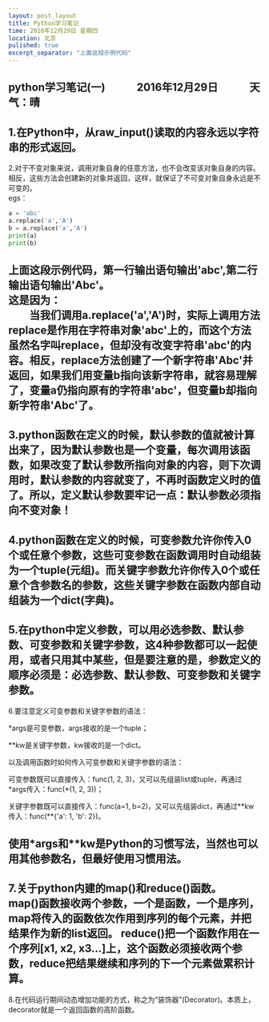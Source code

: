 ```yaml
---
layout: post_layout
title: Python学习笔记
time: 2016年12月29日 星期四
location: 北京
pulished: true
excerpt_separator: "上面这段示例代码"
---
```


**python学习笔记(一)**　　　**2016年12月29日**　　　**天气：晴** 
---   
1.在Python中，从raw_input()读取的内容永远以字符串的形式返回。
---
2.对于不变对象来说，调用对象自身的任意方法，也不会改变该对象自身的内容。相反，这些方法会创建新的对象并返回，这样，就保证了不可变对象自身永远是不可变的。  
egs：
```python
a = 'abc'
a.replace('a','A')
b = a.replace('a','A')
print(a)
print(b)
```
上面这段示例代码，第一行输出语句输出'abc',第二行输出语句输出'Abc'。  
这是因为：   
　　当我们调用a.replace('a','A')时，实际上调用方法replace是作用在字符串对象'abc'上的，而这个方法虽然名字叫replace，但却没有改变字符串'abc'的内容。相反，replace方法创建了一个新字符串'Abc'并返回，如果我们用变量b指向该新字符串，就容易理解了，变量a仍指向原有的字符串'abc'，但变量b却指向新字符串'Abc'了。
---
3.python函数在定义的时候，默认参数的值就被计算出来了，因为默认参数也是一个变量，每次调用该函数，如果改变了默认参数所指向对象的内容，则下次调用时，默认参数的内容就变了，不再时函数定义时的值了。所以，定义默认参数要牢记一点：默认参数必须指向不变对象！
---
4.python函数在定义的时候，可变参数允许你传入0个或任意个参数，这些可变参数在函数调用时自动组装为一个tuple(元组)。而关键字参数允许你传入0个或任意个含参数名的参数，这些关键字参数在函数内部自动组装为一个dict(字典)。
---
5.在python中定义参数，可以用必选参数、默认参数、可变参数和关键字参数，这4种参数都可以一起使用，或者只用其中某些，但是要注意的是，参数定义的顺序必须是：必选参数、默认参数、可变参数和关键字参数。
---
6.要注意定义可变参数和关键字参数的语法：

*args是可变参数，args接收的是一个tuple；

**kw是关键字参数，kw接收的是一个dict。

以及调用函数时如何传入可变参数和关键字参数的语法：

可变参数既可以直接传入：func(1, 2, 3)，又可以先组装list或tuple，再通过
\*args传入：func(*(1, 2, 3))；

关键字参数既可以直接传入：func(a=1, b=2)，又可以先组装dict，再通过\*\*kw传入：func(\**{'a': 1, 'b': 2})。

使用\*args和\*\*kw是Python的习惯写法，当然也可以用其他参数名，但最好使用习惯用法。
---
7.关于python内建的map()和reduce()函数。                                        
map()函数接收两个参数，一个是函数，一个是序列，map将传入的函数依次作用到序列的每个元素，并把结果作为新的list返回。
reduce()把一个函数作用在一个序列[x1, x2, x3...]上，这个函数必须接收两个参数，reduce把结果继续和序列的下一个元素做累积计算。
---
8.在代码运行期间动态增加功能的方式，称之为“装饰器”(Decorator)。本质上，decorator就是一个返回函数的高阶函数。